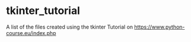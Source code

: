 # tkinter_tutorial
A list of the files created using the tkinter Tutorial on https://www.python-course.eu/index.php

